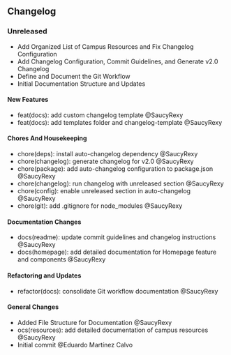 ## Changelog






### Unreleased



- Add Organized List of Campus Resources and Fix Changelog Configuration
- Add Changelog Configuration, Commit Guidelines, and Generate v2.0 Changelog
- Define and Document the Git Workflow
- Initial Documentation Structure and Updates




#### New Features

- feat(docs): add custom changelog template @SaucyRexy 
- feat(docs): add templates folder and changelog-template @SaucyRexy 


#### Chores And Housekeeping

- chore(deps): install auto-changelog dependency @SaucyRexy 
- chore(changelog): generate changelog for v2.0 @SaucyRexy 
- chore(package): add auto-changelog configuration to package.json @SaucyRexy 
- chore(changelog): run changelog with unreleased section @SaucyRexy 
- chore(config): enable unreleased section in auto-changelog @SaucyRexy 
- chore(git): add .gitignore for node_modules @SaucyRexy 

#### Documentation Changes

- docs(readme): update commit guidelines and changelog instructions @SaucyRexy 
- docs(homepage): add detailed documentation for Homepage feature and components @SaucyRexy 

#### Refactoring and Updates

- refactor(docs): consolidate Git workflow documentation @SaucyRexy 




#### General Changes

- Added File Structure for Documentation @SaucyRexy 
- ocs(resources): add detailed documentation of campus resources @SaucyRexy 
- Initial commit @Eduardo Martínez Calvo 


